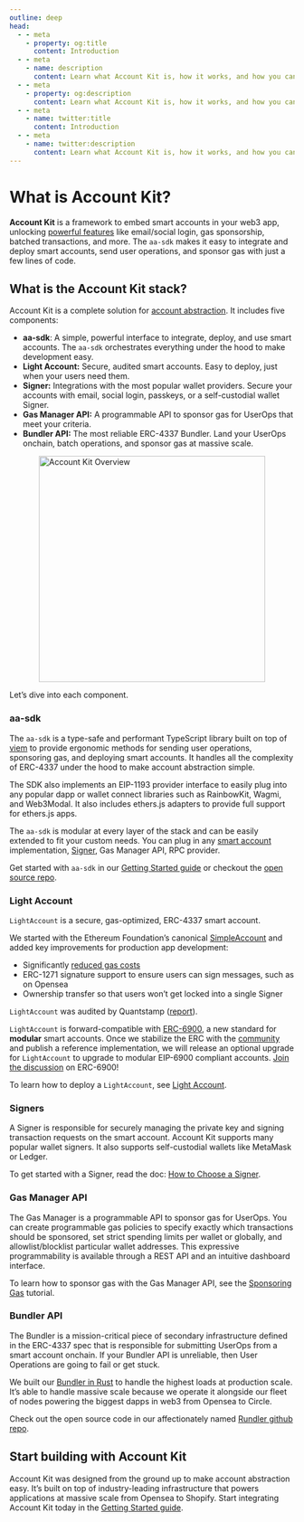```yaml
---
outline: deep
head:
  - - meta
    - property: og:title
      content: Introduction
  - - meta
    - name: description
      content: Learn what Account Kit is, how it works, and how you can use it to add support for smart accounts.
  - - meta
    - property: og:description
      content: Learn what Account Kit is, how it works, and how you can use it to add support for smart accounts.
  - - meta
    - name: twitter:title
      content: Introduction
  - - meta
    - name: twitter:description
      content: Learn what Account Kit is, how it works, and how you can use it to add support for smart accounts.
---
```


# What is Account Kit?

**Account Kit** is a framework to embed smart accounts in your web3 app, unlocking [powerful features](/getting-started/setup) like email/social login, gas sponsorship, batched transactions, and more. The `aa-sdk` makes it easy to integrate and deploy smart accounts, send user operations, and sponsor gas with just a few lines of code.

## What is the Account Kit stack?

Account Kit is a complete solution for [account abstraction](https://www.alchemy.com/overviews/what-is-account-abstraction/?a=ak-docs). It includes five components:

- **aa-sdk**: A simple, powerful interface to integrate, deploy, and use smart accounts. The `aa-sdk` orchestrates everything under the hood to make development easy.
- **Light Account:** Secure, audited smart accounts. Easy to deploy, just when your users need them.
- **Signer:** Integrations with the most popular wallet providers. Secure your accounts with email, social login, passkeys, or a self-custodial wallet Signer.
- **Gas Manager API:** A programmable API to sponsor gas for UserOps that meet your criteria.
- **Bundler API:** The most reliable ERC-4337 Bundler. Land your UserOps onchain, batch operations, and sponsor gas at massive scale.

<img src="/images/account-kit-overview.png" width="400" height="auto" alt="Account Kit Overview" style="display: block; margin: auto;">

Let’s dive into each component.

### aa-sdk

The `aa-sdk` is a type-safe and performant TypeScript library built on top of [viem](https://viem.sh/) to provide ergonomic methods for sending user operations, sponsoring gas, and deploying smart accounts. It handles all the complexity of ERC-4337 under the hood to make account abstraction simple.

The SDK also implements an EIP-1193 provider interface to easily plug into any popular dapp or wallet connect libraries such as RainbowKit, Wagmi, and Web3Modal. It also includes ethers.js adapters to provide full support for ethers.js apps.

The `aa-sdk` is modular at every layer of the stack and can be easily extended to fit your custom needs. You can plug in any [smart account](/smart-accounts/custom/using-your-own) implementation, [Signer](/smart-accounts/signers/choosing-a-signer), Gas Manager API, RPC provider.

Get started with `aa-sdk` in our [Getting Started guide](/getting-started/setup) or checkout the [open source repo](https://github.com/alchemyplatform/aa-sdk).

### Light Account

`LightAccount` is a secure, gas-optimized, ERC-4337 smart account.

We started with the Ethereum Foundation’s canonical [SimpleAccount](https://github.com/eth-infinitism/account-abstraction/blob/develop/contracts/samples/SimpleAccount.sol) and added key improvements for production app development:

- Significantly [reduced gas costs](/smart-accounts/#benchmarks)
- ERC-1271 signature support to ensure users can sign messages, such as on Opensea
- Ownership transfer so that users won’t get locked into a single Signer

`LightAccount` was audited by Quantstamp ([report](https://github.com/alchemyplatform/light-account/blob/main/Quantstamp-Audit.pdf)).

`LightAccount` is forward-compatible with [ERC-6900](https://eips.ethereum.org/EIPS/eip-6900), a new standard for **modular** smart accounts. Once we stabilize the ERC with the [community](https://ethereum-magicians.org/t/erc-6900-modular-smart-contract-accounts-and-plugins/13885/35) and publish a reference implementation, we will release an optional upgrade for `LightAccount` to upgrade to modular EIP-6900 compliant accounts. [Join the discussion](https://ethereum-magicians.org/t/erc-6900-modular-smart-contract-accounts-and-plugins/13885/35) on ERC-6900!

To learn how to deploy a `LightAccount`, see [Light Account](/smart-accounts/light-account/).

### Signers

A Signer is responsible for securely managing the private key and signing transaction requests on the smart account. Account Kit supports many popular wallet signers. It also supports self-custodial wallets like MetaMask or Ledger.

To get started with a Signer, read the doc: [How to Choose a Signer](/smart-accounts/signers/choosing-a-signer).

### Gas Manager API

The Gas Manager is a programmable API to sponsor gas for UserOps. You can create programmable gas policies to specify exactly which transactions should be sponsored, set strict spending limits per wallet or globally, and allowlist/blocklist particular wallet addresses. This expressive programmability is available through a REST API and an intuitive dashboard interface.

To learn how to sponsor gas with the Gas Manager API, see the [Sponsoring Gas](/tutorials/sponsoring-gas/sponsoring-gas) tutorial.

### Bundler API

The Bundler is a mission-critical piece of secondary infrastructure defined in the ERC-4337 spec that is responsible for submitting UserOps from a smart account onchain. If your Bundler API is unreliable, then User Operations are going to fail or get stuck.

We built our [Bundler in Rust](https://www.alchemy.com/blog/open-sourcing-rundler/?a=ak-docs) to handle the highest loads at production scale. It’s able to handle massive scale because we operate it alongside our fleet of nodes powering the biggest dapps in web3 from Opensea to Circle.

Check out the open source code in our affectionately named [Rundler github repo](https://github.com/alchemyplatform/rundler).

## Start building with Account Kit

Account Kit was designed from the ground up to make account abstraction easy. It’s built on top of industry-leading infrastructure that powers applications at massive scale from Opensea to Shopify. Start integrating Account Kit today in the [Getting Started guide](/getting-started/setup).
